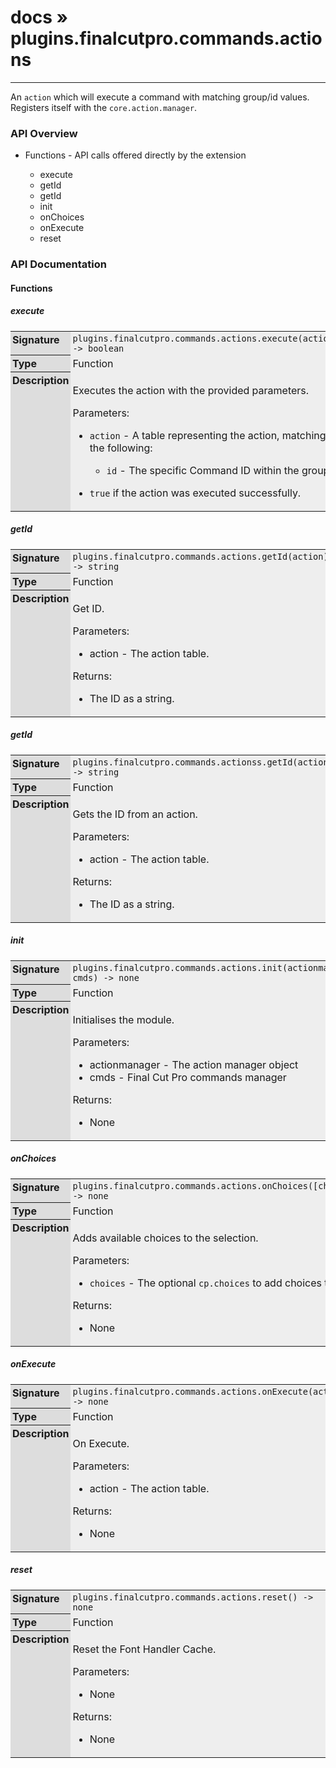 # [docs](index.md) » plugins.finalcutpro.commands.actions
---

An `action` which will execute a command with matching group/id values.
Registers itself with the `core.action.manager`.

<style type="text/css">
	a { text-decoration: none; }
	a:hover { text-decoration: underline; }
	th { background-color: #DDDDDD; vertical-align: top; padding: 3px; }
	td { width: 100%; background-color: #EEEEEE; vertical-align: top; padding: 3px; }
	table { width: 100% ; border: 1px solid #0; text-align: left; }
	section > table table td { width: 0; }
</style>
<link rel="stylesheet" href="../../css/docs.css" type="text/css" media="screen" />
<h3>API Overview</h3>
<ul>
<li>Functions - API calls offered directly by the extension</li>
  <ul>
	<li><a href="#execute">execute</a></li>
	<li><a href="#getId">getId</a></li>
	<li><a href="#getId">getId</a></li>
	<li><a href="#init">init</a></li>
	<li><a href="#onChoices">onChoices</a></li>
	<li><a href="#onExecute">onExecute</a></li>
	<li><a href="#reset">reset</a></li>
  </ul>
</ul>
<h3>API Documentation</h3>
<h4 class="documentation-section">Functions</h4>
  <section id="execute">
	<h5><a href="#execute">execute</a></h5>
	<table>
	  <tr>
		<th>Signature</th>
		<td><code>plugins.finalcutpro.commands.actions.execute(action) -&gt; boolean</code></td>
	  </tr>
	  <tr>
		<th>Type</th>
		<td>Function</td>
	  </tr>
	  <tr>
		<th>Description</th>
		<td><p>Executes the action with the provided parameters.</p>
<p>Parameters:</p>
<ul>
<li><p><code>action</code>  - A table representing the action, matching the following:</p>
<ul>
<li><code>id</code>      - The specific Command ID within the group.</li>
</ul>
</li>
<li><p><code>true</code> if the action was executed successfully.</p>
</li>
</ul>
</td>
	  </tr>
	</table>
  </section>
  <section id="getId">
	<h5><a href="#getId">getId</a></h5>
	<table>
	  <tr>
		<th>Signature</th>
		<td><code>plugins.finalcutpro.commands.actions.getId(action) -&gt; string</code></td>
	  </tr>
	  <tr>
		<th>Type</th>
		<td>Function</td>
	  </tr>
	  <tr>
		<th>Description</th>
		<td><p>Get ID.</p>
<p>Parameters:</p>
<ul>
<li>action - The action table.</li>
</ul>
<p>Returns:</p>
<ul>
<li>The ID as a string.</li>
</ul>
</td>
	  </tr>
	</table>
  </section>
  <section id="getId">
	<h5><a href="#getId">getId</a></h5>
	<table>
	  <tr>
		<th>Signature</th>
		<td><code>plugins.finalcutpro.commands.actionss.getId(action) -&gt; string</code></td>
	  </tr>
	  <tr>
		<th>Type</th>
		<td>Function</td>
	  </tr>
	  <tr>
		<th>Description</th>
		<td><p>Gets the ID from an action.</p>
<p>Parameters:</p>
<ul>
<li>action - The action table.</li>
</ul>
<p>Returns:</p>
<ul>
<li>The ID as a string.</li>
</ul>
</td>
	  </tr>
	</table>
  </section>
  <section id="init">
	<h5><a href="#init">init</a></h5>
	<table>
	  <tr>
		<th>Signature</th>
		<td><code>plugins.finalcutpro.commands.actions.init(actionmanager, cmds) -&gt; none</code></td>
	  </tr>
	  <tr>
		<th>Type</th>
		<td>Function</td>
	  </tr>
	  <tr>
		<th>Description</th>
		<td><p>Initialises the module.</p>
<p>Parameters:</p>
<ul>
<li>actionmanager - The action manager object</li>
<li>cmds - Final Cut Pro commands manager</li>
</ul>
<p>Returns:</p>
<ul>
<li>None</li>
</ul>
</td>
	  </tr>
	</table>
  </section>
  <section id="onChoices">
	<h5><a href="#onChoices">onChoices</a></h5>
	<table>
	  <tr>
		<th>Signature</th>
		<td><code>plugins.finalcutpro.commands.actions.onChoices([choices]) -&gt; none</code></td>
	  </tr>
	  <tr>
		<th>Type</th>
		<td>Function</td>
	  </tr>
	  <tr>
		<th>Description</th>
		<td><p>Adds available choices to the selection.</p>
<p>Parameters:</p>
<ul>
<li><code>choices</code> - The optional <code>cp.choices</code> to add choices to.</li>
</ul>
<p>Returns:</p>
<ul>
<li>None</li>
</ul>
</td>
	  </tr>
	</table>
  </section>
  <section id="onExecute">
	<h5><a href="#onExecute">onExecute</a></h5>
	<table>
	  <tr>
		<th>Signature</th>
		<td><code>plugins.finalcutpro.commands.actions.onExecute(action) -&gt; none</code></td>
	  </tr>
	  <tr>
		<th>Type</th>
		<td>Function</td>
	  </tr>
	  <tr>
		<th>Description</th>
		<td><p>On Execute.</p>
<p>Parameters:</p>
<ul>
<li>action - The action table.</li>
</ul>
<p>Returns:</p>
<ul>
<li>None</li>
</ul>
</td>
	  </tr>
	</table>
  </section>
  <section id="reset">
	<h5><a href="#reset">reset</a></h5>
	<table>
	  <tr>
		<th>Signature</th>
		<td><code>plugins.finalcutpro.commands.actions.reset() -&gt; none</code></td>
	  </tr>
	  <tr>
		<th>Type</th>
		<td>Function</td>
	  </tr>
	  <tr>
		<th>Description</th>
		<td><p>Reset the Font Handler Cache.</p>
<p>Parameters:</p>
<ul>
<li>None</li>
</ul>
<p>Returns:</p>
<ul>
<li>None</li>
</ul>
</td>
	  </tr>
	</table>
  </section>
